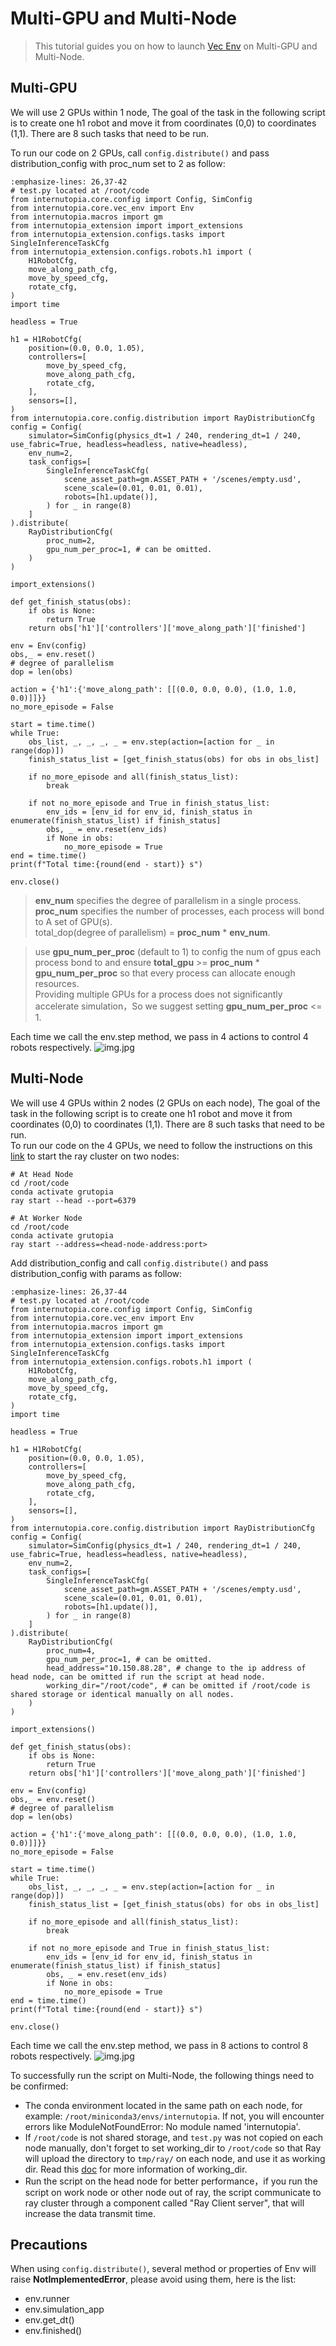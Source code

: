 # Multi-GPU and Multi-Node

> This tutorial guides you on how to launch [Vec Env](./vec_env.md) on Multi-GPU and Multi-Node. 

## Multi-GPU

We will use 2 GPUs within 1 node, The goal of the task in the following script is to create one h1 robot and move it from coordinates (0,0) to coordinates (1,1). There are 8 such tasks that need to be run.  

To run our code on 2 GPUs, call `config.distribute()` and pass distribution_config with proc_num set to 2 as follow:

```{code-block} python
:emphasize-lines: 26,37-42
# test.py located at /root/code
from internutopia.core.config import Config, SimConfig
from internutopia.core.vec_env import Env
from internutopia.macros import gm
from internutopia_extension import import_extensions
from internutopia_extension.configs.tasks import SingleInferenceTaskCfg
from internutopia_extension.configs.robots.h1 import (
    H1RobotCfg,
    move_along_path_cfg,
    move_by_speed_cfg,
    rotate_cfg,
)
import time

headless = True

h1 = H1RobotCfg(
    position=(0.0, 0.0, 1.05),
    controllers=[
        move_by_speed_cfg,
        move_along_path_cfg,
        rotate_cfg,
    ],
    sensors=[],
)
from internutopia.core.config.distribution import RayDistributionCfg
config = Config(
    simulator=SimConfig(physics_dt=1 / 240, rendering_dt=1 / 240, use_fabric=True, headless=headless, native=headless),
    env_num=2,
    task_configs=[
        SingleInferenceTaskCfg(
            scene_asset_path=gm.ASSET_PATH + '/scenes/empty.usd',
            scene_scale=(0.01, 0.01, 0.01),
            robots=[h1.update()],
        ) for _ in range(8)
    ]
).distribute(
    RayDistributionCfg(
        proc_num=2,
        gpu_num_per_proc=1, # can be omitted.
    )
)

import_extensions()

def get_finish_status(obs):
    if obs is None:
        return True
    return obs['h1']['controllers']['move_along_path']['finished']

env = Env(config)
obs,_ = env.reset()
# degree of parallelism
dop = len(obs)

action = {'h1':{'move_along_path': [[(0.0, 0.0, 0.0), (1.0, 1.0, 0.0)]]}}
no_more_episode = False

start = time.time()
while True:
    obs_list, _, _, _, _ = env.step(action=[action for _ in range(dop)])
    finish_status_list = [get_finish_status(obs) for obs in obs_list]
    
    if no_more_episode and all(finish_status_list):
        break

    if not no_more_episode and True in finish_status_list:
        env_ids = [env_id for env_id, finish_status in enumerate(finish_status_list) if finish_status]
        obs, _ = env.reset(env_ids)
        if None in obs:
            no_more_episode = True
end = time.time()
print(f"Total time:{round(end - start)} s")

env.close()

```

> **env_num** specifies the degree of parallelism in a single process.  
> **proc_num** specifies the number of processes, each process will bond to A set of GPU(s).  
> total_dop(degree of parallelism) = **proc_num** * **env_num**.  

> use **gpu_num_per_proc** (default to 1) to config the num of gpus each process bond to and ensure **total_gpu** >=  **proc_num** * **gpu_num_per_proc** so that every process can allocate enough resources.  
> Providing multiple GPUs for a process does not significantly accelerate simulation，So we suggest setting **gpu_num_per_proc** <= 1.   

Each time we call the env.step method, we pass in 4 actions to control 4 robots respectively.
![img.jpg](../../../_static/image/vec_env_multi_gpus.jpg)

## Multi-Node

We will use 4 GPUs within 2 nodes (2 GPUs  on each node), The goal of the task in the following script is to create one h1 robot and move it from coordinates (0,0) to coordinates (1,1). There are 8 such tasks that need to be run.  
To run our code on the 4 GPUs, we need to follow the instructions on this [link](https://docs.ray.io/en/latest/cluster/vms/user-guides/launching-clusters/on-premises.html#on-prem) to start the ray cluster on two nodes:
```
# At Head Node
cd /root/code
conda activate grutopia
ray start --head --port=6379

# At Worker Node
cd /root/code
conda activate grutopia
ray start --address=<head-node-address:port>
```
Add distribution_config and call `config.distribute()` and pass distribution_config with params as follow:
```{code-block} python
:emphasize-lines: 26,37-44
# test.py located at /root/code
from internutopia.core.config import Config, SimConfig
from internutopia.core.vec_env import Env
from internutopia.macros import gm
from internutopia_extension import import_extensions
from internutopia_extension.configs.tasks import SingleInferenceTaskCfg
from internutopia_extension.configs.robots.h1 import (
    H1RobotCfg,
    move_along_path_cfg,
    move_by_speed_cfg,
    rotate_cfg,
)
import time

headless = True

h1 = H1RobotCfg(
    position=(0.0, 0.0, 1.05),
    controllers=[
        move_by_speed_cfg,
        move_along_path_cfg,
        rotate_cfg,
    ],
    sensors=[],
)
from internutopia.core.config.distribution import RayDistributionCfg
config = Config(
    simulator=SimConfig(physics_dt=1 / 240, rendering_dt=1 / 240, use_fabric=True, headless=headless, native=headless),
    env_num=2,
    task_configs=[
        SingleInferenceTaskCfg(
            scene_asset_path=gm.ASSET_PATH + '/scenes/empty.usd',
            scene_scale=(0.01, 0.01, 0.01),
            robots=[h1.update()],
        ) for _ in range(8)
    ]
).distribute(
    RayDistributionCfg(
        proc_num=4,
        gpu_num_per_proc=1, # can be omitted.
        head_address="10.150.88.28", # change to the ip address of head node, can be omitted if run the script at head node.
        working_dir="/root/code", # can be omitted if /root/code is shared storage or identical manually on all nodes.
    )
)

import_extensions()

def get_finish_status(obs):
    if obs is None:
        return True
    return obs['h1']['controllers']['move_along_path']['finished']

env = Env(config)
obs,_ = env.reset()
# degree of parallelism
dop = len(obs)

action = {'h1':{'move_along_path': [[(0.0, 0.0, 0.0), (1.0, 1.0, 0.0)]]}}
no_more_episode = False

start = time.time()
while True:
    obs_list, _, _, _, _ = env.step(action=[action for _ in range(dop)])
    finish_status_list = [get_finish_status(obs) for obs in obs_list]
    
    if no_more_episode and all(finish_status_list):
        break

    if not no_more_episode and True in finish_status_list:
        env_ids = [env_id for env_id, finish_status in enumerate(finish_status_list) if finish_status]
        obs, _ = env.reset(env_ids)
        if None in obs:
            no_more_episode = True
end = time.time()
print(f"Total time:{round(end - start)} s")

env.close()

```
Each time we call the env.step method, we pass in 8 actions to control 8 robots respectively.
![img.jpg](../../../_static/image/vec_env_multi_nodes.jpg)

To successfully run the script on Multi-Node, the following things need to be confirmed:  
- The conda environment located in the same path on each node, for example: `/root/miniconda3/envs/internutopia`. If not, you will encounter errors like ModuleNotFoundError: No module named 'internutopia'.  
- If `/root/code` is not shared storage, and `test.py` was not copied on each node manually, don't forget to set working_dir to `/root/code` so that Ray will upload the directory to `tmp/ray/` on each node, and use it as working dir. Read this [doc](https://docs.ray.io/en/latest/cluster/running-applications/job-submission/ray-client.html#uploads) for more information of working_dir.   
- Run the script on the head node for better performance，if you run the script on work node or other node out of ray, the script communicate to ray cluster through a component called "Ray Client server", that will increase the data transmit time.  

## Precautions
When using `config.distribute()`, several method or properties of Env will raise **NotImplementedError**, please avoid using them, here is the list:
- env.runner
- env.simulation_app
- env.get_dt()
- env.finished()
